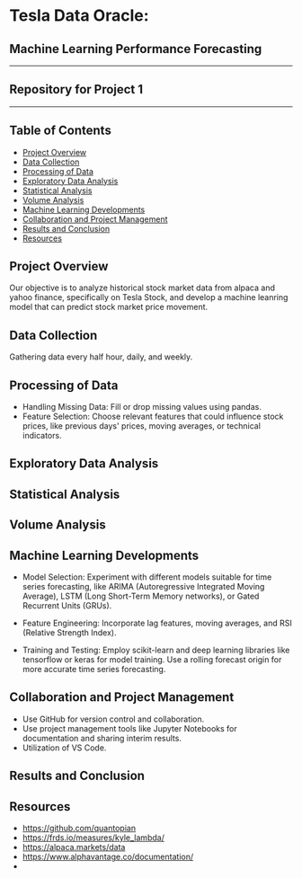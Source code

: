 # Tesla Data Oracle:
## Machine Learning Performance Forecasting
---
## Repository for Project 1
---
## Table of Contents 
* [Project Overview](#project-overview)
* [Data Collection](#data-collection)
* [Processing of Data](#processing-of-data)
* [Exploratory Data Analysis](#exploratory-data-analysis)
* [Statistical Analysis](#statistical-analysis)
* [Volume Analysis](#volume-analysis) 
* [Machine Learning Developments](#machine-learning-developments)
* [Collaboration and Project Management](#collaboration-and-project-management)
* [Results and Conclusion](#results-and-conclusion)
* [Resources](#resources)








## Project Overview
  Our objective is to analyze historical stock market data from alpaca and yahoo finance, specifically on Tesla Stock, and develop a machine leanring model that can predict stock market price movement.
## Data Collection
  Gathering data every half hour, daily, and weekly.
## Processing of Data
* Handling Missing Data: Fill or drop missing values using pandas.
* Feature Selection: Choose relevant features that could influence stock prices, like previous days' prices, moving averages, or technical indicators.
## Exploratory Data Analysis
## Statistical Analysis 
## Volume Analysis
## Machine Learning Developments

* Model Selection: Experiment with different models suitable for time series forecasting, like ARIMA (Autoregressive Integrated Moving Average), LSTM (Long Short-Term Memory networks), or Gated Recurrent Units (GRUs).

* Feature Engineering: Incorporate lag features, moving averages, and RSI (Relative Strength Index).
* Training and Testing: Employ scikit-learn and deep learning libraries like tensorflow or keras for model training. Use a rolling forecast origin for more accurate time series forecasting.
  
## Collaboration and Project Management

* Use GitHub for version control and collaboration.
* Use project management tools like Jupyter Notebooks for documentation and sharing interim results.
* Utilization of VS Code.
  
## Results and Conclusion
## Resources 
* https://github.com/quantopian
* https://frds.io/measures/kyle_lambda/
* https://alpaca.markets/data
* https://www.alphavantage.co/documentation/
* 

  

